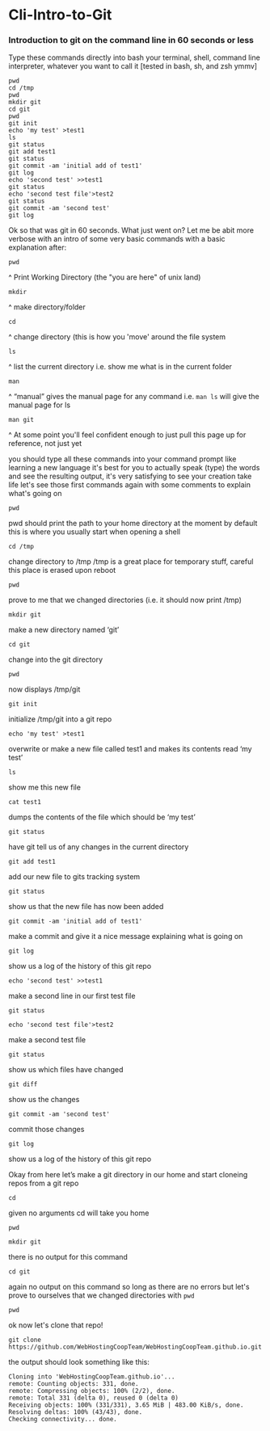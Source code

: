 Cli-Intro-to-Git
==========

### Introduction to git on the command line in 60 seconds or less


Type these commands directly into bash your terminal, shell, command line interpreter, whatever you want to call it [tested in bash, sh, and zsh ymmv]

```
pwd
cd /tmp
pwd
mkdir git
cd git
pwd
git init
echo 'my test' >test1
ls
git status
git add test1
git status
git commit -am 'initial add of test1'
git log
echo 'second test' >>test1
git status
echo 'second test file'>test2
git status
git commit -am 'second test'
git log
```
 Ok so that was git in 60 seconds.  What just went on?  Let me be abit more verbose with an intro of some very basic commands with a basic explanation after:
```
pwd
```
^ Print Working Directory (the "you are here" of unix land)
```
mkdir
```
^ make directory/folder
```
cd
```
^ change directory (this is how you 'move' around the file system
```
ls
```
^ list the current directory i.e. show me what is in the current folder
```
man
```
^ “manual” gives the manual page for any command i.e. `man ls` will give the manual page for ls
```
man git
```
^ At some point you'll feel confident enough to just pull this page up for reference, not just yet


you should type all these commands into your command prompt
like learning a new language it's best for you to actually speak (type) the words
and see the resulting output, it's very satisfying to see your creation take life
let's see those first commands again with some comments to explain what's going on

```
pwd
```
pwd should print the path to your home directory at the moment
by default this is where you usually start when opening a shell
```
cd /tmp
```
change directory to /tmp
/tmp is a great place for temporary stuff, careful this place is erased upon reboot
```
pwd
```
prove to me that we changed directories (i.e. it should now print /tmp)
```
mkdir git
```
make a new directory named ‘git’
```
cd git
```
change into the git directory
```
pwd
```
now displays /tmp/git
```
git init
```
initialize /tmp/git into a git repo
```
echo 'my test' >test1
```
overwrite or make a new file called test1 and makes its contents read ‘my test’
```
ls
```
show me this new file
```
cat test1
```
dumps the contents of the file which should be ‘my test’
```
git status
```
have git tell us of any changes in the current directory
```
git add test1
```
add our new file to gits tracking system
```
git status
```
show us that the new file has now been added
```
git commit -am 'initial add of test1'
```
make a commit and give it a nice message explaining what is going on
```
git log
```
show us a log of the history of this git repo
```
echo 'second test' >>test1
```
make a second line in our first test file
```
git status
```
```
echo 'second test file'>test2
```
make a second test file
```
git status
```
show us which files have changed
```
git diff
```
show us the changes
```
git commit -am 'second test'
```
commit those changes
```
git log
```
show us a log of the history of this git repo


Okay from here let’s make a git directory in our home and start cloneing repos from a git repo
```
cd
```
given no arguments cd will take you home
```
pwd
```
```
mkdir git
```
there is no output for this command
```
cd git
```
again no output on this command so long as there are no errors
but let's prove to ourselves that we changed directories with `pwd`
```
pwd
```


ok now let's clone that repo!
```
git clone https://github.com/WebHostingCoopTeam/WebHostingCoopTeam.github.io.git
```
the output should look something like this:
```
Cloning into 'WebHostingCoopTeam.github.io'...
remote: Counting objects: 331, done.
remote: Compressing objects: 100% (2/2), done.
remote: Total 331 (delta 0), reused 0 (delta 0)
Receiving objects: 100% (331/331), 3.65 MiB | 483.00 KiB/s, done.
Resolving deltas: 100% (43/43), done.
Checking connectivity... done.
```
